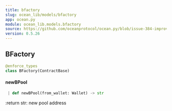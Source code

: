 ```yaml
---
title: bfactory
slug: ocean_lib/models/bfactory
app: ocean.py
module: ocean_lib.models.bfactory
source: https://github.com/oceanprotocol/ocean.py/blob/issue-384-improve-docs/ocean_lib/models/bfactory.py
version: 0.5.26
---
```

## BFactory

```python
@enforce_types
class BFactory(ContractBase)
```

#### newBPool

```python
 | def newBPool(from_wallet: Wallet) -> str
```

:return str: new pool address

